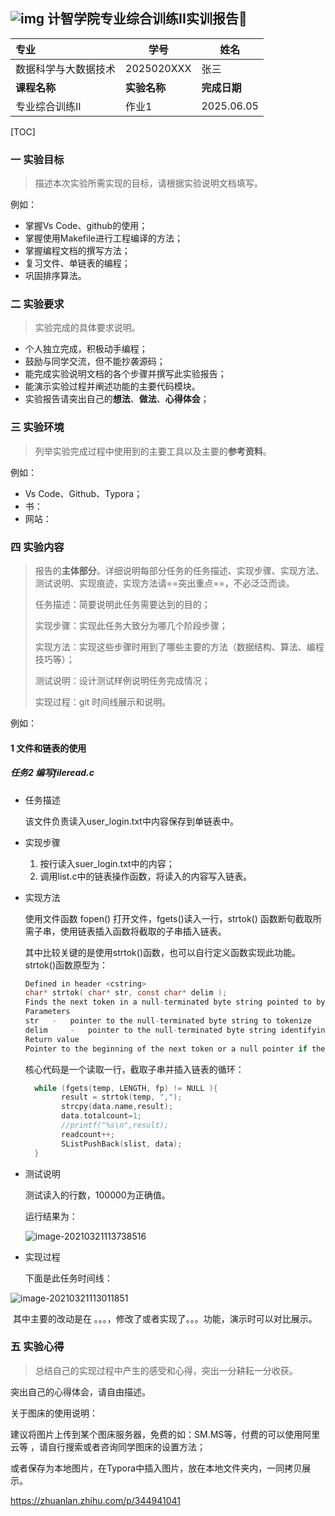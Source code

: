 ## ![img](https://cnchen2000.oss-cn-shanghai.aliyuncs.com/img/logo.png)      计智学院专业综合训练II实训报告📝

| 专业                 | 学号         | 姓名         |
| :------------------- | ------------ | ------------ |
| 数据科学与大数据技术 | 2025020XXX   | 张三         |
| **课程名称**         | **实验名称** | **完成日期** |
| 专业综合训练II       | 作业1        | 2025.06.05   |



[TOC]

### 一 实验目标

> 描述本次实验所需实现的目标，请根据实验说明文档填写。

例如：

- 掌握Vs Code、github的使用；
- 掌握使用Makefile进行工程编译的方法；
- 掌握编程文档的撰写方法；
- 复习文件、单链表的编程；
- 巩固排序算法。	

### 二 实验要求

> 实验完成的具体要求说明。

- 个人独立完成，积极动手编程；
- 鼓励与同学交流，但不能抄袭源码；
- 能完成实验说明文档的各个步骤并撰写此实验报告；
- 能演示实验过程并阐述功能的主要代码模块。
- 实验报告请突出自己的**想法**、**做法**、**心得体会**；

### 三 实验环境

> 列举实验完成过程中使用到的主要工具以及主要的**参考资料**。

例如：

- Vs Code、Github、Typora；
- 书：
- 网站：

### 四 实验内容

> 报告的**主体部分**。详细说明每部分任务的任务描述、实现步骤、实现方法、测试说明、实现痕迹，实现方法请==突出重点==，不必泛泛而谈。
>
> 任务描述：简要说明此任务需要达到的目的；
>
> 实现步骤：实现此任务大致分为哪几个阶段步骤；
>
> 实现方法：实现这些步骤时用到了哪些主要的方法（数据结构、算法、编程技巧等）；
>
> 测试说明：设计测试样例说明任务完成情况；
>
> 实现过程：git 时间线展示和说明。

例如：

#### 1 文件和链表的使用 

##### 任务2 编写fileread.c

- 任务描述

  该文件负责读入user_login.txt中内容保存到单链表中。

- 实现步骤

  1. 按行读入suer_login.txt中的内容；
  2. 调用list.c中的链表操作函数，将读入的内容写入链表。

- 实现方法

  使用文件函数 fopen() 打开文件，fgets()读入一行，strtok() 函数断句截取所需子串，使用链表插入函数将截取的子串插入链表。

  其中比较关键的是使用strtok()函数，也可以自行定义函数实现此功能。strtok()函数原型为：

  ```c
  Defined in header <cstring>		
  char* strtok( char* str, const char* delim );
  Finds the next token in a null-terminated byte string pointed to by str. The separator characters are identified by null-terminated byte string pointed to by delim. 
  Parameters
  str 	- 	pointer to the null-terminated byte string to tokenize
  delim 	- 	pointer to the null-terminated byte string identifying delimiters
  Return value
  Pointer to the beginning of the next token or a null pointer if there are no more tokens.     
  ```

  核心代码是一个读取一行，截取子串并插入链表的循环：

  ```c
    while (fgets(temp, LENGTH, fp) != NULL ){
          result = strtok(temp, ",");
          strcpy(data.name,result);
          data.totalcount=1;
          //printf("%s\n",result);        
          readcount++;
          SListPushBack(slist, data);
    }
  ```

- 测试说明

  测试读入的行数，100000为正确值。

  运行结果为：

  ![image-20210321113738516](https://cnchen2000.oss-cn-shanghai.aliyuncs.com/img/image-20210321113738516.png)

  

- 实现过程

  下面是此任务时间线：

![image-20210321113011851](https://cnchen2000.oss-cn-shanghai.aliyuncs.com/img/image-20210321113011851.png)

​		其中主要的改动是在 。。。，修改了或者实现了。。。功能，演示时可以对比展示。





### 五 实验心得

> 总结自己的实现过程中产生的感受和心得，突出一分耕耘一分收获。

突出自己的心得体会，请自由描述。











关于图床的使用说明：

建议将图片上传到某个图床服务器，免费的如：SM.MS等，付费的可以使用阿里云等 ，请自行搜索或者咨询同学图床的设置方法；

或者保存为本地图片，在Typora中插入图片，放在本地文件夹内，一同拷贝展示。

https://zhuanlan.zhihu.com/p/344941041





